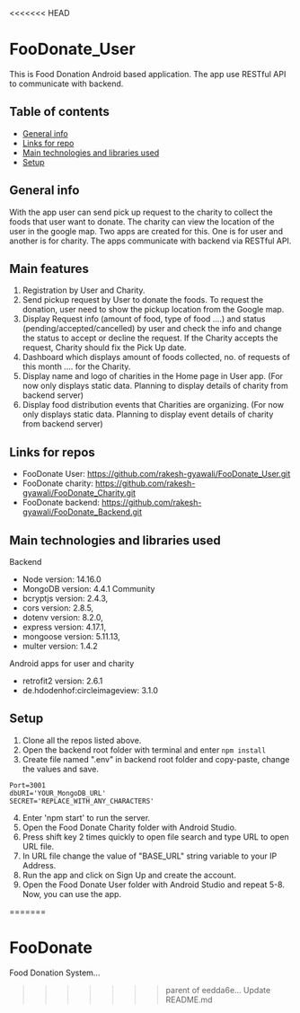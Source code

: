 <<<<<<< HEAD

# FooDonate_User
This is Food Donation Android based application. The app use RESTful API to communicate with backend. 

## Table of contents
* [General info](#general-info)
* [Links for repo](#links-for-repos)
* [Main technologies and libraries used](#main-technologies-and-libraries-used)
* [Setup](#setup)

## General info
With the app user can send pick up request to the charity to collect the foods that user want to donate. The charity can view the location of the user in the google map. Two apps are created for this. One is for user and another is for charity. The apps communicate with backend via RESTful API.

## Main features
1. Registration by User and Charity.
2. Send pickup request by User to donate the foods. To request the donation, user need to show the pickup location from the Google map.
3. Display Request info (amount of food, type of food ....) and status (pending/accepted/cancelled) by user and check the info and change the status to accept or decline the request. If the Charity accepts the request, Charity should fix the Pick Up date.
4. Dashboard which displays amount of foods collected, no. of requests of this month .... for the Charity.
5. Display name and logo of charities in the Home page in User app. (For now only displays static data. Planning to display details of charity from backend server)
6. Display food distribution events that Charities are organizing. (For now only displays static data. Planning to display event details of charity from backend server)

## Links for repos
* FooDonate User: https://github.com/rakesh-gyawali/FooDonate_User.git
* FooDonate charity: https://github.com/rakesh-gyawali/FooDonate_Charity.git
* FooDonate backend: https://github.com/rakesh-gyawali/FooDonate_Backend.git

## Main technologies and libraries used
Backend
* Node version: 14.16.0
* MongoDB version:  4.4.1 Community
* bcryptjs version: 2.4.3,
* cors version: 2.8.5,
* dotenv version: 8.2.0,
* express version: 4.17.1,
* mongoose version: 5.11.13,
* multer version: 1.4.2

Android apps for user and charity
* retrofit2 version: 2.6.1 
* de.hdodenhof:circleimageview: 3.1.0

## Setup
1. Clone all the repos listed above.
2. Open the backend root folder with terminal and enter `npm install`
3. Create file named ".env" in backend root folder and copy-paste, change the values and save.
```
Port=3001 
dbURI='YOUR_MongoDB_URL'
SECRET='REPLACE_WITH_ANY_CHARACTERS'
```
4. Enter 'npm start' to run the server.
5. Open the Food Donate Charity folder with Android Studio.
6. Press shift key 2 times quickly to open file search and type URL to open URL file.
7. In URL file change the value of "BASE_URL" string variable to your IP Address.
8. Run the app and click on Sign Up and create the account.
9. Open the Food Donate User folder with Android Studio and repeat 5-8. Now, you can use the app.



=======
# FooDonate
Food Donation System...
>>>>>>> parent of eedda6e... Update README.md
